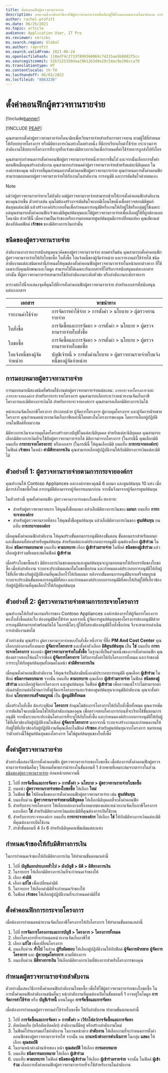 ```yaml
---
title: ตั้งค่าคอนฟิกผู้ตรวจทานรายจ่าย
description: บทความนี้จะอธิบายวิธีการใช้ผู้ตรวจทานรายจ่ายเพื่อเลือกผู้ใช้ที่จะมอบหมายงานในลำดับงาน การอนุมัติ หรือการตัดสินใจด้วยตนเองแบบไดนามิก
author: rachel-profitt
ms.date: 06/25/2021
ms.topic: article
audience: Application User, IT Pro
ms.reviewer: sericks
ms.search.region: Global
ms.author: raprofit
ms.search.validFrom: 2021-06-24
ms.openlocfilehash: 110edf4c2733f899368069c7d215ae5b0882f5cc
ms.sourcegitcommit: 52b7225350daa29b1263d8e29c54ac9e20bcca70
ms.translationtype: HT
ms.contentlocale: th-TH
ms.lasthandoff: 06/03/2022
ms.locfileid: "8863236"
---
```

# <a name="configure-expenditure-reviewers"></a>ตั้งค่าคอนฟิกผู้ตรวจทานรายจ่าย
[!include[banner](../includes/banner.md)]


[!INCLUDE [PEAP](../../../includes/peap-1.md)]

คุณสามารถตั้งค่าผู้ตรวจทานรายจ่ายไดนามิกเพื่อเวียนรายจ่ายสำหรับการตรวจทาน ตามผู้ใช้ที่กำหนดให้กับบทบาทโครงการ หรือมิติทางการเงินอย่างใดอย่างหนึ่ง ที่มีการเรียกเก็บค่าใช้จ่าย กระบวนการลำดับงานใช้บทบาทโครงการที่ระบุหรือเจ้าของมิติทางการเงินเพื่อกำหนดที่ค่าใช้จ่ายควรถูกส่งไปยังใคร

คุณสามารถกำหนดการตั้งค่าคอนฟิกผู้ตรวจทานรายจ่ายหนึ่งรายการขึ้นไป และจากนั้นเลือกการตั้งค่าคอนฟิกเมื่อคุณสร้างลำดับงาน คุณสามารถกำหนดค่าผู้ตรวจทานรายจ่ายสำหรับแต่ละนิติบุคคล ในองค์กรของคุณ หลังจากที่คุณกำหนดการตั้งค่าคอนฟิกผู้ตรวจทานรายจ่าย คุณกำหนดการตั้งค่าคอนฟิก สามารถมอบหมายผู้ตรวจทานรายจ่ายให้กับงานในลำดับงาน การอนุมัติ และการตัดสินใจด้วยตนเอง

> [!NOTE]
> แม้ว่าผู้ตรวจทานรายจ่ายจะไม่บังคับ แต่ผู้ตรวจทานรายจ่ายสามารถช่วยให้การตั้งค่าคอนฟิกลำดับงานของคุณง่ายขึ้น ตัวอย่างเช่น คุณไม่ต้องสร้างการตัดสินใจแบบมีเงื่อนไขหนึ่งเพื่อตรวจสอบมิติศูนย์ต้นทุนแต่ละมิติ แล้วสร้างองค์ประกอบอื่นเพื่อกําหนดการอนุมัติหรืองานให้กับผู้ใช้หรือกลุ่มผู้ใช้เฉพาะ แต่คุณสามารถตั้งค่าคอนฟิกเจ้าของมิติศูนย์ต้นทุนและใช้ผู้ตรวจทานรายจ่ายเพื่อเลือกผู้ใช้ที่ถูกต้องแบบไดนามิก ด้วยวิธีนี้ เมื่อความเป็นเจ้าของหรือการมอบหมายศูนย์ต้นทุนมีการเปลี่ยนแปลง คุณเพียงแต่ต้องอัปเดตฟิลด์ **เจ้าของ** ของมิติทางการเงินเท่านั้น

## <a name="types-of-expenditure-reviewers"></a>ชนิดของผู้ตรวจทานรายจ่าย

ลำดับงานบางรายการสนับสนุนแนวคิดของผู้ตรวจทานรายจ่าย ตามค่าเริ่มต้น คุณสามารถตั้งค่าคอนฟิกผู้ตรวจทานรายจ่ายให้กับใบขอซื้อ ใบสั่งซื้อ ใบแจ้งหนี้ของผู้จัดจำหน่าย และรายงานค่าใช้จ่ายได้ ชนิดลำดับงานแต่ละชนิดเหล่านี้กําหนดให้คุณต้องตั้งค่าคอนฟิกผู้ตรวจทานรายจ่ายในหน้าแยกต่างหาก ที่ใช้เฉพาะกับคุณลักษณะและโมดูล สามารถใช้ได้เฉพาะกับเอกสารที่ได้รับการสนับสนุนแต่ละเอกสารเท่านั้น ที่ผู้ตรวจทานรายจ่ายสามารถใช้กับลำดับงานระดับหัวข้อ หรือลำดับงานระดับรายการ

ตารางต่อไปนี้จะแสดงจุดที่คุณไปที่การตั้งค่าคอนฟิกผู้ตรวจทานรายจ่าย สำหรับเอกสารที่สนับสนุนแต่ละเอกสาร

| เอกสาร | พาธนำทาง |
|----------|-----------------|
| รายงานค่าใช้จ่าย | การจัดการค่าใช้จ่าย \> การตั้งค่า \> นโยบาย \> ผู้ตรวจทานรายจ่าย |
| ใบสั่งซื้อ | การจัดซื้อและการจัดหา \> การตั้งค่า \> นโยบาย \> ผู้ตรวจทานรายจ่ายใบสั่งซื้อ |
| ใบขอซื้อ | การจัดซื้อและการจัดหา \> การตั้งค่า \> นโยบาย \> ผู้ตรวจทานรายจ่ายใบขอซื้อ |
| ใบแจ้งหนี้ของผู้จัดจำหน่าย | บัญชีเจ้าหนี้ \> การตั้งค่านโยบาย \> ผู้ตรวจทานรายจ่ายใบแจ้งหนี้ของผู้จัดจำหน่าย |

## <a name="expenditure-reviewer-assignments"></a>การมอบหมายผู้ตรวจทานรายจ่าย

การมอบหมายมีสองชนิดที่พร้อมใช้งานต่อผู้ตรวจทานรายจ่ายแต่ละคน: *การกระจายโครงการ* และ *การกระจายองค์กร* สำหรับการกระจายโครงการ คุณสามารถเลือกระหว่างหน่วยงานจัดเก็บภาษีโครงการและมิติทางการเงินได้ สำหรับการกระจายองค์การ คุณสามารถเลือกมิติทางการเงินได้

หน่ายงานจัดเก็บภาษีโครงการ ประกอบด้วย ผู้จัดการโครงการ ผู้ควบคุมโครงการ และผู้จัดการฝ่ายขายโครงการ คุณกําหนดหน่วยงานจัดเก็บภาษีเหล่านี้โดยตรงในโครงการของคุณ โดยการเลือกผู้ปฏิบัติงานในฟิลด์ที่เหมาะสม

มิติทางการเงินจะควบคุมโดยโครงสร้างทางบัญชีในแต่ละนิติบุคคล สำหรับแต่ละนิติบุคคล คุณสามารถเลือกมิติทางการเงินที่จะใช้กับผู้ตรวจทานรายจ่ายได้ มิติอาจมาจากโครงการ (ในกรณีนี้ คุณเลือกมิติบนแท็บ **การกระจายโครงการ**) หรือเอกสาร (ในกรณีนี้ ให้คุณเลือกมิติ บนแท็บ **การกระจายองค์กร**) ในฟิลด์ **เจ้าของ** ในหน้า **ค่ามิติทางการเงิน** คุณสามารถเลือกผู้ปฏิบัติงานให้กับมิติทางการเงินแต่ละมิติได้

## <a name="example-1-expenditure-reviewers-based-on-organization-distributions"></a>ตัวอย่างที่ 1: ผู้ตรวจทานรายจ่ายตามการกระจายองค์กร

คุณทำงานให้ Contoso Appliances และองค์กรของคุณมี 6 แผนก และศูนย์ต้นทุน 10 แห่ง เมื่อมีการส่งใบขอซื้อใหม่ การอนุมัติต้องมาจากผู้จัดการแผนกก่อน จากนั้นจึงมาจากผู้จัดการศูนย์ต้นทุน

ในตัวอย่างนี้ คุณตั้งค่าคอนฟิก *ผู้ตรวจทานรายจ่ายของใบขอซื้อ* สองราย:

- สำหรับผู้ตรวจทานรายแรก ให้คุณตั้งชื่อแผนก แล้วเลือมิติทางการเงินของ **แผนก** บนแท็บ **การกระจายองค์กร** 
- สำหรับผู้ตรวจทานรายที่สอง ให้คุณตั้งชื่อศูนย์ต้นทุน แล้วเลือมิติทางการเงินของ **ศูนย์ต้นทุน** บนแท็บ **การกระจายองค์กร**

เมื่อคุณตั้งค่าคอนฟิกลำดับงาน ให้คุณสร้างขั้นตอนการอนุมัติสองขั้นตอน ขั้นตอนแรกสำหรับแผนก และขั้นตอนที่สองสำหรับศูนย์ต้นทุน สำหรับแต่ละองค์ประกอบการอนุมัติ คุณต้องเลือก **ผู้เข้าร่วม** ในฟิลด์ **ชนิดการมอบหมาย** บนแท็บ **ตามบทบาท** เลือก **ผู้เข้าร่วมรายจ่าย** ในฟิลด์ **ชนิดของผู้เข้าร่วม** แล้วเลือกผู้เข้าร่วมที่เหมาะสมในฟิลด์ **ผู้เข้าร่วม**

เมื่อสร้างใบขอซื้อแล้ว มิติทางการเงินของแผนกและศูนย์ต้นทุนจะถูกมอบหมายให้กับบรรทัดของใบขอซื้อ เมื่อส่งลำดับงาน ระบบจะประเมินแผนกในใบขอซื้อก่อน และกําหนดองค์ประกอบการอนุมัติให้กับผู้ใช้ที่เกี่ยวข้องกับผู้ปฏิบัติงานที่คุณเลือกไว้ให้กับแผนก หลังจากขั้นตอนการอนุมัติแรกเสร็จสมบูรณ์ ระบบจะประเมินขั้นตอนการอนุมัติที่สอง และกําหนดองค์ประกอบการอนุมัติที่สองให้กับผู้ใช้ที่เกี่ยวข้องกับผู้ปฏิบัติงานที่คุณเลือกไว้ให้กับศูนย์ต้นทุน

## <a name="example-2-expenditure-reviewers-based-on-project-distributions"></a>ตัวอย่างที่ 2: ผู้ตรวจทานรายจ่ายตามการกระจายโครงการ

คุณทำงานให้กับส่วนงานบริการของ Contoso Appliances องค์กรต้องการให้ผู้จัดการโครงการของใบสั่งซื้อแต่ละใบ ต้องอนุมัติค่าใช้จ่าย นอกจากนี้ ผู้จัดการศูนย์ต้นทุนของโครงการต้องอนุมัติด้วย การอนุมัติสามารถทำพร้อมกันได้ ในกรณีใดๆ ผู้ใช้ทั้งสองต้องอนุมัติใบสั่งซื้อก่อน จึงจะสามารถดําเนินการลำดับงานต่อได้

ตัวอย่างเช่น คุณสร้าง *ผู้ตรวจทานรายจ่ายของใบสั่งซื้อ* หนึ่งราย ที่ชื่อ **PM And Cost Center** คุณเลือกกล่องกาเครื่องหมาย **ผู้จัดการโครงการ** และตั้งค่าตัวเลือก **มิติศูนย์ต้นทุน** เป็น **ใช่** บนแท็บ **การกระจายโครงการ** ของหน้า **ผู้ตรวจทานรายจ่ายใบสั่งซื้อ** ในฐานะที่เป็นส่วนหนึ่งของการตั้งค่าคอนฟิก คุณต้องตรวจสอบให้แน่ใจว่าฟิลด์ **ผู้จัดการโครงการ** ได้รับการตั้งค่าให้กับโครงการทั้งหมด และเจ้าของมีการระบุให้กับศูนย์ต้นทุนทั้งหมดในหน้า **ค่ามิติทางการเงิน**

เมื่อคุณตั้งค่าคอนฟิกลำดับงาน ให้คุณจำเป็นต้องมีหนึ่งองค์ประกอบการอนุมัติ คุณเลือก **ผู้เข้าร่วม** ในฟิลด์ **ชนิดการมอบหมาย** จากนั้น บนแท็บ **ตามบทบาท** คุณเลือก **ผู้เข้าร่วมรายจ่าย** ในฟิลด์ **ชนิดของผู้เข้าร่วม** และเลือกผู้จัดการโครงการ และศูนย์ต้นทุน ในฟิลด์ **ผู้เข้าร่วม** เพื่อความแน่ใจว่าไม่สามารถดําเนินลำดับงานต่อได้จนกว่าทั้งผู้จัดการโครงการและเจ้าของศูนย์ต้นทุนจะอนุมัติลำดับงาน คุณจะตั้งค่าฟิลด์ **นโยบายการเสร็จสมบูรณ์** เป็น **ผู้อนุมัติทั้งหมด**

เมื่อสร้างใบสั่งซื้อ ต้องระบุฟิลด์ **โครงการ** ถ้าคุณไม่ต้องการโครงการให้กับใบสั่งซื้อทั้งหมด คุณควรเพิ่มการตัดสินใจแบบมีเงื่อนไขให้กับลำดับงานของคุณ เพื่อตรวจสอบโครงการก่อนที่จะเรียกใช้ขั้นตอนการอนุมัติ จากนั้นระบบจะประเมินโครงการที่ระบุให้กับใบสั่งซื้อ และกําหนดองค์ประกอบการอนุมัติให้กับผู้ใช้ที่เกี่ยวข้องกับผู้ปฏิบัติงานในฟิลด์ **ผู้จัดการโครงการ** นอกจากนี้ ระบบจะสร้างงานและกําหนดงานให้กับผู้ใช้ที่เกี่ยวข้องกับผู้ปฏิบัติงานที่คุณเลือกในฟิลด์ **เจ้าของ** สำหรับศูนย์ต้นทุนจากโครงการ หมายเหตุว่าตัวอย่างนี้ใช้ศูนย์ต้นทุนของโครงการ ไม่ใช่ศูนย์ต้นทุนของใบสั่งซื้อ

## <a name="set-up-expenditure-reviewers"></a>ตั้งค่าผู้ตรวจทานรายจ่าย

ตัวอย่างนี้แสดงวิธีการตั้งค่าคอนฟิก ผู้ตรวจทานรายจ่ายของใบขอซื้อ เมื่อต้องการตั้งค่าคอนฟิกผู้ตรวจทานรายจ่ายชนิดอื่นๆ ให้แทนที่พาธการนําทางในขั้นตอนที่ 1 ด้วยพาธที่เหมาะสมจากตารางในส่วน [ชนิดของผู้ตรวจทานรายจ่าย](configure-expenditure-reviewers.md#types-of-expenditure-reviewers) ก่อนหน้าบทความนี้

1. ไปที่ **การจัดซื้อและการจัดหา \> การตั้งค่า \> นโยบาย \> ผู้ตรวจทานรายจ่ายใบขอซื้อ**
2. บนหน้า **ผู้ตรวจทานรายจ่ายของใบขอซื้อ** ให้เลือก **ใหม่**
3. ในฟิลด์ **ชื่อ** ให้ป้อนชื่อของการตั้งค่าคอนฟิกผู้ตรวจทานรายจ่าย เช่น **ศูนย์ต้นทุน**
4. บนแท็บด่วน **ผู้ตรวจทานรายจ่ายตามนิติบุคคล** ให้เลือกนิติบุคคลที่จะตั้งค่าคอนฟิก
5. สำหรับการะจายโครงการ ให้เลือกกล่องกาเครื่องหมายของแต่ละหน่วยงานจัดเก็บภาษีโครงการ และเลือก **ใช่** สำหรับมิติทางการเงินแต่ละมิติที่คุณต้องการเปิดใช้งาน 
6. สำหรับการกระจายองค์กร บนแท็บ **การกระจายองค์กร** ให้เลือก **ใช่** ให้กับมิติทางการเงินแต่ละมิติที่คุณต้องการเปิดใช้งาน
7. ทำซ้ำขั้นตอนที่ 4 ถึง 6 สำหรับนิติบุคคลเพิ่มเติมแต่ละแห่ง

## <a name="assign-owners-to-financial-dimensions"></a>กําหนดเจ้าของให้กับมิติทางการเงิน

ในการกำหนดเจ้าของให้กับมิติทางการเงิน ให้ทำตามขั้นตอนเหล่านี้

1. ไปที่ **บัญชีแยกประเภททั่วไป \> ผังบัญชี \> มิติ \> มิติทางการเงิน**
2. ในรายการ ให้เลือกมิติทางการเงินที่จะกําหนดเจ้าของให้
3. เลือก **ค่ามิติ**
4. เลือก **แก้ไข** เพื่อเปลี่ยนค่ามิติ
5. ในรายการ ให้เลือกค่ามิติที่จะกําหนดเจ้าของให้
6. ในฟิลด์ **เจ้าของ** ให้เลือกผู้ปฏิบัติงานที่จะกำหนดค่ามิติให้

## <a name="configure-project-distributions"></a>ตั้งค่าคอนฟิกการกระจายโครงการ

เมื่อต้องการกำหนดหน่ายงานจัดเก็บภาษีโครงการให้กับโครงการ ให้ทำตามขั้นตอนเหล่านี้

1. ไปที่ **การจัดการโครงการและการบัญชี \> โครงการ \> โครงการทั้งหมด**
2. เลือกโครงการที่จะกําหนดหน่วยงานจัดเก็บภาษีให้
3. เลือก **แก้ไข** เพื่อเปลี่ยนโครงการ
4. บนแท็บด่วน **ทั่วไป** ในส่วน **ผู้รับผิดชอบ** ให้เลือกผู้ปฏิบัติงานให้กับฟิลด์ **ผู้จัดการฝ่ายขาย** **ผู้จัดการโครงการ** และ **ผู้ควบคุมโครงการ** ตามที่ต้องการ
5. บนแท็บด่วน **มิติทางการเงิน** ให้เลือกมิติทางการเงินที่ต้องการสำหรับโครงการของคุณ

## <a name="assign-expenditure-reviewers-to-a-workflow-task"></a>กำหนดผู้ตรวจทานรายจ่ายลำดับงาน

ตัวอย่างนี้แสดงวิธีการตั้งค่าคอนฟิกลำดับงานใบขอซื้อ เพื่อให้ใช้ผู้ตรวจทานรายจ่ายของใบขอซื้อ ในการตั้งค่าคอนฟิกลำดับงานชนิดอื่นๆ หน้าลำดับงานที่คุณต้องเปิดในขั้นตอนที่ 1 อาจอยู่ในโมดูล **การจัดการค่าใช้จ่าย** หรือ **บัญชีเจ้าหนี้** แทนโมดูล **การจัดซื้อและการจัดหา**

เมื่อต้องการกำหนดผู้ตรวจทานค่าใช้จ่ายใบขอซื้อ ให้กับลำดับงาน ทำตามขั้นตอนเหล่านี้

1. ไปที่ **การจัดซื้อและการจัดหา \> การตั้งค่า \> เวิร์กโฟลว์การจัดซื้อและการจัดหา**
2. ดับเบิลแท็บ (หรือดับเบิลคลิก) ลำดับงานที่มีอยู่ หรือสร้างลำดับงานใหม่
3. ในฟิลด์โปรแกรมแก้ไขลำดับงาน ในบานหน้าต่าง **ลำดับงาน** ให้เลือกงานที่จะกําหนดการตั้งค่าคอนฟิกของผู้ตรวจทานรายจ่ายให้ จากนั้น บน **บานหน้าต่างการดำเนินการ** ในกลุ่ม **แสดง** ให้เลือก **คุณสมบัติ**
4. ในบานหน้าต่างด้านซ้ายของ หน้า **คุณสมบัติ** ให้เลือก **การมอบหมาย**
5. บนแท็บ **ชนิดการมอบหมาย** ให้เลือก **ผู้เข้าร่วม**
6. บนแท็บ **ตามบทบาท** ในฟิลด์ **ชนิดของผู้เข้าร่วม** ให้เลือก **ผู้เข้าร่วมรายจ่าย** จากนั้น ในฟิลด์ **ผู้เข้าร่วม** เลือกการตั้งค่าคอนฟิกผู้ตรวจทานรายจ่ายที่จะใช้สำหรับงานในลำดับงาน

